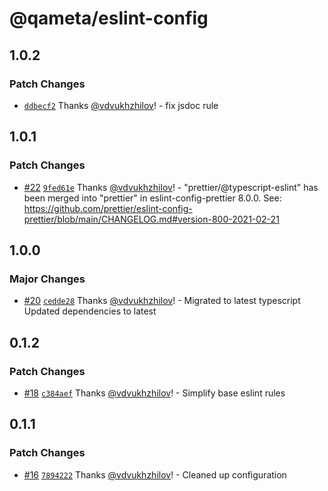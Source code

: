 # @qameta/eslint-config

## 1.0.2

### Patch Changes

- [`ddbecf2`](https://github.com/qameta/fe-core/commit/ddbecf20fe74f14cd7840893e898a30ce5be1842) Thanks [@vdvukhzhilov](https://github.com/vdvukhzhilov)! - fix jsdoc rule

## 1.0.1

### Patch Changes

- [#22](https://github.com/qameta/fe-core/pull/22) [`9fed61e`](https://github.com/qameta/fe-core/commit/9fed61edf9ddaa08db0f2067ad57238bea96abdf) Thanks [@vdvukhzhilov](https://github.com/vdvukhzhilov)! - "prettier/@typescript-eslint" has been merged into "prettier" in eslint-config-prettier 8.0.0. See: https://github.com/prettier/eslint-config-prettier/blob/main/CHANGELOG.md#version-800-2021-02-21

## 1.0.0

### Major Changes

- [#20](https://github.com/qameta/fe-core/pull/20) [`cedde28`](https://github.com/qameta/fe-core/commit/cedde28bb047c89dccb0cad91680fb4f6f0e0bc6) Thanks [@vdvukhzhilov](https://github.com/vdvukhzhilov)! - Migrated to latest typescript
  Updated dependencies to latest

## 0.1.2

### Patch Changes

- [#18](https://github.com/qameta/fe-core/pull/18) [`c384aef`](https://github.com/qameta/fe-core/commit/c384aef46f58786a652acbb6b91fad9185f08738) Thanks [@vdvukhzhilov](https://github.com/vdvukhzhilov)! - Simplify base eslint rules

## 0.1.1

### Patch Changes

- [#16](https://github.com/qameta/fe-core/pull/16) [`7894222`](https://github.com/qameta/fe-core/commit/789422256725c2cf1547db63bc48d6096472bf04) Thanks [@vdvukhzhilov](https://github.com/vdvukhzhilov)! - Cleaned up configuration

